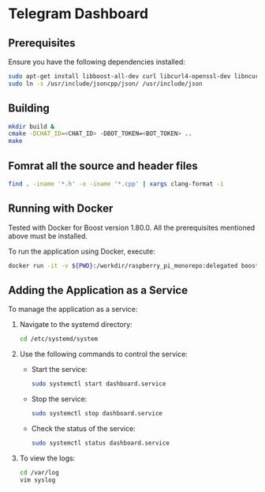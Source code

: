 # Telegram Dashboard

## Prerequisites

Ensure you have the following dependencies installed:

```bash
sudo apt-get install libboost-all-dev curl libcurl4-openssl-dev libncurses5-dev libncursesw5-dev libjsoncpp-dev wireless-tools libssl-dev libopencv-dev
sudo ln -s /usr/include/jsoncpp/json/ /usr/include/json
```
## Building

```bash
mkdir build &
cmake -DCHAT_ID=<CHAT_ID> -DBOT_TOKEN=<BOT_TOKEN> ..
make
```

## Fomrat all the source and header files
```bash
find . -iname '*.h' -o -iname '*.cpp' | xargs clang-format -i
```

## Running with Docker

Tested with Docker for Boost version 1.80.0. All the prerequisites mentioned above must be installed.

To run the application using Docker, execute:

```bash
docker run -it -v ${PWD}:/workdir/raspberry_pi_monorepo:delegated boost:1.80.0 /bin/bash
```

## Adding the Application as a Service

To manage the application as a service:

1. Navigate to the systemd directory:
    ```bash
    cd /etc/systemd/system
    ```

2. Use the following commands to control the service:

    - Start the service:
        ```bash
        sudo systemctl start dashboard.service
        ```

    - Stop the service:
        ```bash
        sudo systemctl stop dashboard.service
        ```

    - Check the status of the service:
        ```bash
        sudo systemctl status dashboard.service
        ```

3. To view the logs:
    ```bash
    cd /var/log
    vim syslog
    ```